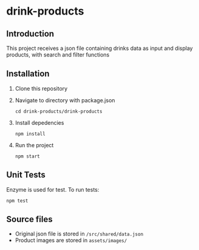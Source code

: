 # drink-products

## Introduction
This project receives a json file containing drinks data as input and display products, with search and filter functions

## Installation
1. Clone this repository
2. Navigate to directory with package.json
   
   ``` cd drink-products/drink-products ```
3. Install depedencies
  
    ``` npm install ```
4. Run the project

    ``` npm start ```
    
## Unit Tests
Enzyme is used for test. To run tests:

``` npm test ```


    
## Source files
* Original json file is stored in ```/src/shared/data.json```
* Product images are stored in ```assets/images/```
